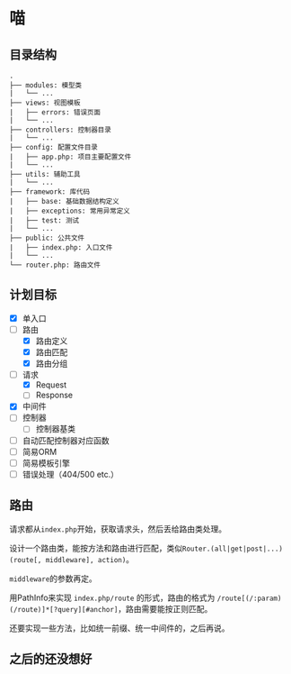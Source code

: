 # 喵

## 目录结构

```
.
├── modules: 模型类
|   └── ...
├── views: 视图模板
|   ├── errors: 错误页面
|   └── ...
├── controllers: 控制器目录
|   └── ...
├── config: 配置文件目录
|   ├── app.php: 项目主要配置文件
|   └── ...
├── utils: 辅助工具
|   └── ...
├──	framework: 库代码
|   ├── base: 基础数据结构定义
|   ├── exceptions: 常用异常定义
|   ├── test: 测试
|   └── ...
├── public: 公共文件
|   ├── index.php: 入口文件
|   └── ...
└── router.php: 路由文件
```

## 计划目标

- [x] 单入口
- [ ] 路由
    - [x] 路由定义
    - [x] 路由匹配
    - [x] 路由分组
- [ ] 请求
    - [x] Request
    - [ ] Response
- [x] 中间件
- [ ] 控制器
    - [ ] 控制器基类
- [ ] 自动匹配控制器对应函数
- [ ] 简易ORM
- [ ] 简易模板引擎
- [ ] 错误处理（404/500 etc.）

## 路由

请求都从`index.php`开始，获取请求头，然后丢给路由类处理。

设计一个路由类，能按方法和路由进行匹配，类似`Router.(all|get|post|...)(route[, middleware], action)`。

`middleware`的参数再定。

用PathInfo来实现 `index.php/route` 的形式，路由的格式为 `/route[(/:param)(/route)]*[?query][#anchor]`，路由需要能按正则匹配。

还要实现一些方法，比如统一前缀、统一中间件的，之后再说。

## 之后的还没想好